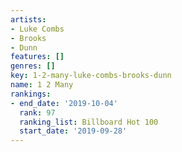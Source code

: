 ```yaml
---
artists:
- Luke Combs
- Brooks
- Dunn
features: []
genres: []
key: 1-2-many-luke-combs-brooks-dunn
name: 1 2 Many
rankings:
- end_date: '2019-10-04'
  rank: 97
  ranking_list: Billboard Hot 100
  start_date: '2019-09-28'
---
```


